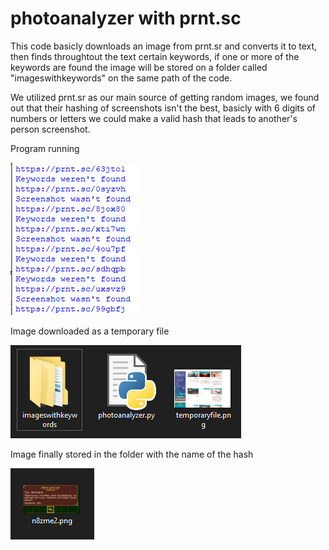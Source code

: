 # photoanalyzer with prnt.sc

This code basicly downloads an image from prnt.sr and converts it to text, then finds throughtout the text certain keywords, if one or more of the keywords are found the image will be stored on a folder called "imageswithkeywords" on the same path of the code.

We utilized prnt.sr as our main source of getting random images, we found out that their hashing of screenshots isn't the best, basicly with 6 digits of numbers or letters we could make a valid hash that leads to another's person screenshot.

Program running

![alt text](https://github.com/fotscode/photoanalyzer/blob/master/images/program%20running.png)


Image downloaded as a temporary file

![alt text](https://github.com/fotscode/photoanalyzer/blob/master/images/tempfile.png)


Image finally stored in the folder with the name of the hash

![alt text](https://github.com/fotscode/photoanalyzer/blob/master/images/imagewithkeyword.png)
